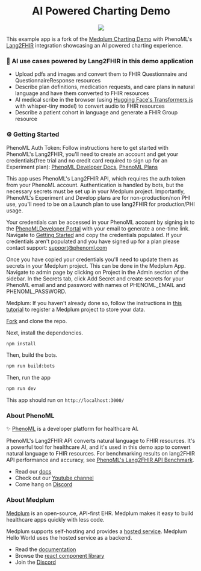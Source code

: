 <h1 align="center">AI Powered Charting Demo</h1>
<p align="center">
<a href="https://github.com/medplum/medplum-hello-world/blob/main/LICENSE.txt">
    <img src="https://img.shields.io/badge/license-Apache-blue.svg" />
  </a>
</p>

This example app is a fork of the [Medplum Charting Demo](https://github.com/medplum/medplum-provider) with PhenoML's [Lang2FHIR](https://developer.pheno.ml/reference/post_lang2fhir-create) integration showcasing an AI powered charting experience.

### :robot: AI use cases powered by Lang2FHIR in this demo application

- Upload pdfs and images and convert them to FHIR Questionnaire and QuestionnaireResponse resources
- Describe plan definitions, medication requests, and care plans in natural language and have them converted to FHIR resources
- AI medical scribe in the browser (using [Hugging Face's Transformers.js](https://huggingface.co/docs/transformers.js/en/index) with whisper-tiny model) to convert audio to FHIR resources
- Describe a patient cohort in language and generate a FHIR Group resource

### :gear: Getting Started

PhenoML Auth Token:
Follow instructions here to get started with PhenoML's Lang2FHIR, you'll need to create an account and get your credentials(free trial and no credit card required to sign up for an Experiment plan): [PhenoML Developer Docs](https://developer.pheno.ml/docs/getting-started), [PhenoML Plans](https://www.phenoml.com/plans)

This app uses PhenoML's Lang2FHIR API, which requires the auth token from your PhenoML account. Authentication is handled by bots, but the necessary secrets must be set up in your Medplum project. Importantly, PhenoML's Experiment and Develop plans are for non-production/non PHI use, you'll need to be on a Launch plan to use lang2FHIR for production/PHI usage.

Your credentials can be accessed in your PhenoML account by signing in to the [PhenoMLDeveloper Portal](https://developer.pheno.ml) with your email to generate a one-time link. Navigate to [Getting Started](https://developer.pheno.ml/reference/getting-started#/) and copy the credentials populated. If your credentials aren't populated and you have signed up for a plan please contact support: [support@phenoml.com](mailto:support@phenoml.com)

Once you have copied your credentials you'll need to update them as secrets in your Medplum project. This can be done in the Medplum App. Navigate to admin page by clicking on Project in the Admin section of the sidebar. In the Secrets tab, click Add Secret and create secrets for your PhenoML email and and password with names of PHENOML_EMAIL and PHENOML_PASSWORD. 

Medplum: 
If you haven't already done so, follow the instructions in [this tutorial](https://www.medplum.com/docs/tutorials/register) to register a Medplum project to store your data.

[Fork](https://github.com/PhenoML/medplum-provider-lang2fhir/fork) and clone the repo.

Next, install the dependencies.

```bash
npm install
```

Then, build the bots.

```bash
npm run build:bots
```

Then, run the app

```bash
npm run dev
```

This app should run on `http://localhost:3000/`

### About PhenoML
:sparkles: [PhenoML](https://phenoml.com/) is a developer platform for healthcare AI. 

PhenoML's Lang2FHIR API converts natural language to FHIR resources. It's a powerful tool for healthcare AI, and it's used in this demo app to convert natural language to FHIR resources. For benchmarking results on lang2FHIR API performance and accuracy, see [PhenoML's Lang2FHIR API Benchmark](https://github.com/PhenoML/phenoml_benchmarks).

- Read our [docs](https://developer.pheno.ml)
- Check out our [Youtube channel](https://www.youtube.com/@phenomldev)
- Come hang on [Discord](https://discord.gg/QgxDjNBxdV)

### About Medplum

[Medplum](https://www.medplum.com/) is an open-source, API-first EHR. Medplum makes it easy to build healthcare apps quickly with less code.

Medplum supports self-hosting and provides a [hosted service](https://app.medplum.com/). Medplum Hello World uses the hosted service as a backend.

- Read the [documentation](https://www.medplum.com/docs)
- Browse the [react component library](https://storybook.medplum.com/)
- Join the [Discord](https://discord.gg/medplum)
